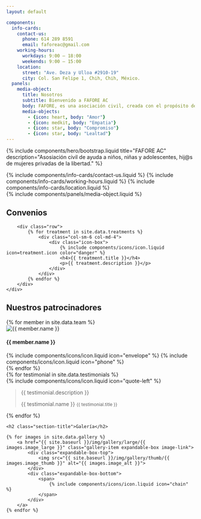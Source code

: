 ```yaml
---
layout: default

components:
  info-cards:
    contact-us:
      phone: 614 289 8591
      email: faforeac@gmail.com
    working-hours:
      workdays: 9:00 – 18:00
      weekends: 9:00 – 15:00
    location:
      street: "Ave. Deza y Ulloa #2910-19"
      city: Col. San Felipe 1, Chih, Chih, México.
  panels:
    media-object:
      title: Nosotros
      subtitle: Bienvenido a FAFORE AC
      body: FAFORE, es una asociación civil, creada con el propósito de brindar las herramientas necesarias,  para que las niñas, niños y adolescentes, hij@s de mujeres privadas de la libertad, puedan enfrentar las adversidades que se les presentan día a día, obstaculizando su desarrollo, al no contar con uno de los pilares fundamentales en su  vida, su MADRE.
      media-objects:
        - {icon: heart, body: "Amor"}
        - {icon: medkit, body: "Empatia"}
        - {icon: star, body: "Compromiso"}
        - {icon: star, body: "Lealtad"}
---
```

{% include components/hero/bootstrap.liquid 
   title="FAFORE AC"
   description="Asosiación civil de ayuda a niños, niñas y adolescentes, hij@s de mujeres privadas de la libertad."
%}

<div class="three-shade-col">
  {% include components/info-cards/contact-us.liquid %}
  {% include components/info-cards/working-hours.liquid %}
  {% include components/info-cards/location.liquid %}
</div>

<div id="nosotros" class="about">
  <div class="container-fluid">
    {% include components/panels/media-object.liquid %}
  </div>
</div>

<!-- Start Treatments -->
<div id="convenios" class="treatments">
    <div class="container-fluid">
        <h2 class="section-title">Convenios</h2>

        <div class="row">
            {% for treatment in site.data.treatments %}
                <div class="col-sm-6 col-md-4">
                    <div class="icon-box">
                        {% include components/icons/icon.liquid icon=treatment.icon color="danger" %}
                        <h4>{{ treatment.title }}</h4>
                        <p>{{ treatment.description }}</p>
                    </div>
                </div>
            {% endfor %}
        </div>
    </div>
</div>
<!-- End Treatments -->

<!-- Start Our team -->
<div id="patrocinadores" class="team"> 
    <h2 class="section-title">Nuestros patrocinadores</h2> 
    <div id="team-carousel">
    {% for member in site.data.team %}
        <div class="expandable-box">
            <div class="expandable-box-top">
                <img src="{{ member.name | slugify | prepend: '/assets/components/carousels/' | append: '.jpg' | relative_url }}" alt="{{ member.name }}">
                <h4>{{ member.name }}</h4>
            </div>
            <div class="expandable-box-bottom">
                <span data-toggle="tooltip" data-placement="bottom" title="{{ member.email }}">
                    {% include components/icons/icon.liquid icon="envelope" %}
                </span>
                <span data-toggle="tooltip" data-placement="bottom" title="{{ member.phone }}">
                    {% include components/icons/icon.liquid icon="phone" %}
                </span>
            </div>
        </div>
    {% endfor %}
    </div>
</div>
<!-- End Our team -->

<!-- Start Testimonials -->
<div id="testimonios" class="testimonials parallax" style="background-image: url('{{ site.baseurl }}/img/{{ site.testimonials.testimonials_img }}');">
    <div class="overlay-container">
        <div class="overlay"></div>
        <div class="container-fluid">
            <div id="testimonial-carousel">
                {% for testimonial in site.data.testimonials %}
                    <div class="testimonial-item">
                        {% include components/icons/icon.liquid icon="quote-left" %}
                        <blockquote>
                            <p>{{ testimonial.description }}</p>
                            <footer>
                                {{ testimonial.name }}
                                <small>{{ testimonial.title }}</small>
                            </footer>
                        </blockquote>
                    </div>
                {% endfor %}
            </div>
        </div>
    </div>
</div>
<!-- End Testimonials -->

<!-- Start Gallery -->
<div id="galeria" class="gallery">
        
    <h2 class="section-title">Galería</h2>

    {% for images in site.data.gallery %}
        <a href="{{ site.baseurl }}/img/gallery/large/{{ images.image_large }}" class="gallery-item expandable-box image-link">
            <div class="expandable-box-top">
                <img src="{{ site.baseurl }}/img/gallery/thumb/{{ images.image_thumb }}" alt="{{ images.image_alt }}">
            </div>
            <div class="expandable-box-bottom">
                <span>
                    {% include components/icons/icon.liquid icon="chain" %}
                </span>
            </div>
        </a>
    {% endfor %}

</div>
<!-- End Gallery -->

<!-- Start Map -->
<div id="localizanos" class="map" data-zoom="{{ site.map.zoom }}" data-address="{{ site.map.address }}" data-address-details="<img src='{{ site.map.address_details }}'>"></div>
<!-- End Map -->
